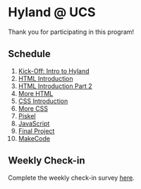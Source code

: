 # Hyland @ UCS
Thank you for participating in this program!

## Schedule
1. [Kick-Off: Intro to Hyland](IntroHyland/StudentDesc.md)
1. [HTML Introduction](HtmlIntro/StudentDesc.md)
1. [HTML Introduction Part 2](HtmlIntro2/StudentDesc.md)
1. [More HTML](MoreHtml/StudentDesc.md)
1. [CSS Introduction](CssIntro/StudentDesc.md)
1. [More CSS](MoreCss/StudentDesc.md)
1. [Piskel](Piskel/StudentDesc.md)
1. [JavaScript](JavaScript/StudentDesc.md)
1. [Final Project](FinalProject/StudentDesc.md)
1. [MakeCode](MakeCode/StudentDesc.md)

## Weekly Check-in
Complete the weekly check-in survey [here](https://docs.google.com/forms/d/e/1FAIpQLScSC-ez-fssrtM040_hr_dSNvgcZej59CJRfQNGvFCPaGe9Hw/viewform?usp=sf_link).